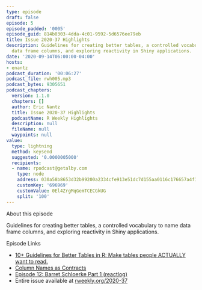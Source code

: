 ```yaml
---
type: episode
draft: false
episode: 5
episode_padded: '0005'
episode_guid: 814b0303-4dda-4c01-9592-5d6576ee79eb
title: Issue 2020-37 Highlights
description: Guidelines for creating better tables, a controlled vocabulary to name
  data frame columns, and exploring reactivity in Shiny applications.
date: '2020-09-14T06:00:00-04:00'
hosts:
- enantz
podcast_duration: '00:06:27'
podcast_file: rwh005.mp3
podcast_bytes: 9305651
podcast_chapters:
  version: 1.1.0
  chapters: []
  author: Eric Nantz
  title: Issue 2020-37 Highlights
  podcastName: R Weekly Highlights
  description: null
  fileName: null
  waypoints: null
value:
  type: lightning
  method: keysend
  suggested: '0.0000005000'
  recipients:
  - name: rpodcast@getalby.com
    type: node
    address: 030a58b8653d32b99200a2334cfe913e51dc7d155aa0116c176657a4f1722677a3
    customKey: '696969'
    customValue: 0El4ZrgMqGemTCECGkUG
    split: '100'
---
```

About this episode

Guidelines for creating better tables, a controlled vocabulary to name
data frame columns, and exploring reactivity in Shiny applications.

Episode Links

-   <a href="https://themockup.blog/posts/2020-09-04-10-table-rules-in-r/"
    rel="nofollow">10+ Guidelines for Better Tables in R: Make tables people
    ACTUALLY want to read.</a>
-   <a href="https://emilyriederer.netlify.app/post/column-name-contracts/"
    rel="nofollow">Column Names as Contracts</a>
-   <a href="https://shinydevseries.com/post/episode-12-barrett1/"
    rel="nofollow">Episode 12: Barret Schloerke Part 1 (reactlog)</a>
-   Entire issue available at <a href="https://rweekly.org/2020-37"
    rel="nofollow">rweekly.org/2020-37</a>
